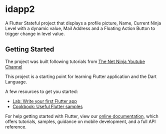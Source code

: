 # idapp2

A Flutter Stateful project that displays a profile picture, Name, Current Ninja Level with a dynamic value, Mail Address and a Floating Action Button to trigger change in level value.

## Getting Started

The project was built following tutorials from [The Net Ninja Youtube Channel](https://www.youtube.com/channel/UCW5YeuERMmlnqo4oq8vwUpg)

This project is a starting point for learning Flutter application and the Dart Language.

A few resources to get you started:

- [Lab: Write your first Flutter app](https://flutter.dev/docs/get-started/codelab)
- [Cookbook: Useful Flutter samples](https://flutter.dev/docs/cookbook)

For help getting started with Flutter, view our
[online documentation](https://flutter.dev/docs), which offers tutorials,
samples, guidance on mobile development, and a full API reference.
